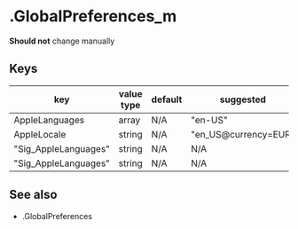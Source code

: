 # .GlobalPreferences_m

**Should not** change manually

## Keys

| key                  | value type | default | suggested            |
|----------------------|------------|---------|----------------------|
| AppleLanguages       | array      | N/A     | "en-US"              |
| AppleLocale          | string     | N/A     | "en_US@currency=EUR" |
| "Sig_AppleLanguages" | string     | N/A     | N/A                  |
| "Sig_AppleLanguages" | string     | N/A     | N/A                  |

## See also

- .GlobalPreferences